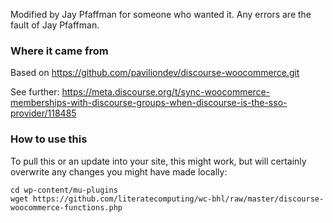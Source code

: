 Modified by Jay Pfaffman for someone who wanted it. Any errors are the fault of Jay Pfaffman.

### Where it came from

Based on https://github.com/paviliondev/discourse-woocommerce.git

See further: https://meta.discourse.org/t/sync-woocommerce-memberships-with-discourse-groups-when-discourse-is-the-sso-provider/118485

### How to use this

To pull this or an update into your site, this might work, but will
certainly overwrite any changes you might have made locally:

```
cd wp-content/mu-plugins
wget https://github.com/literatecomputing/wc-bhl/raw/master/discourse-woocommerce-functions.php
```
